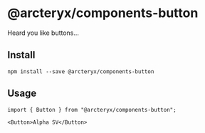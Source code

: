 # @arcteryx/components-button

Heard you like buttons...

## Install

```
npm install --save @arcteryx/components-button
```

## Usage

```
import { Button } from "@arcteryx/components-button";
```

```
<Button>Alpha SV</Button>
```
